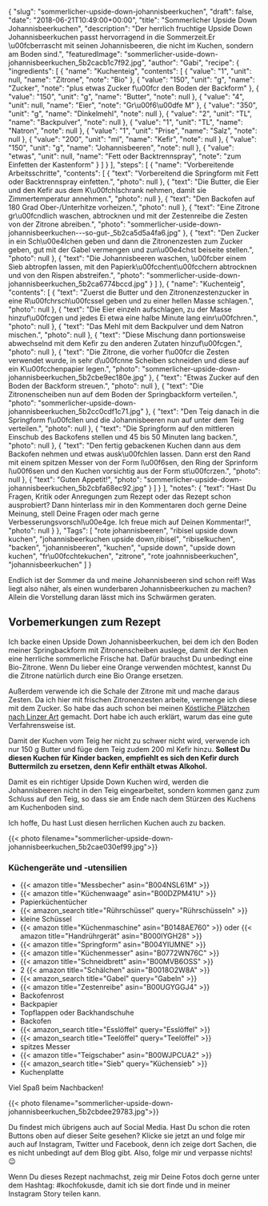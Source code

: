 {
    "slug": "sommerlicher-upside-down-johannisbeerkuchen",
    "draft": false,
    "date": "2018-06-21T10:49:00+00:00",
    "title": "Sommerlicher Upside Down Johannisbeerkuchen",
    "description": "Der herrlich fruchtige Upside Down Johannisbeerkuchen passt hervorragend in die Sommerzeit.Er \u00fcberrascht mit seinen Johannisbeeren, die nicht im Kuchen, sondern am Boden sind.",
    "featuredImage": "sommerlicher-uside-down-johannisbeerkuchen_5b2cacb1c7f92.jpg",
    "author": "Gabi",
    "recipe": {
        "ingredients": [
            {
                "name": "Kuchenteig",
                "contents": [
                    {
                        "value": "1",
                        "unit": null,
                        "name": "Zitrone",
                        "note": "Bio"
                    },
                    {
                        "value": "150",
                        "unit": "g",
                        "name": "Zucker",
                        "note": "plus etwas Zucker f\u00fcr den Boden der Backform"
                    },
                    {
                        "value": "150",
                        "unit": "g",
                        "name": "Butter",
                        "note": null
                    },
                    {
                        "value": "4",
                        "unit": null,
                        "name": "Eier",
                        "note": "Gr\u00f6\u00dfe M"
                    },
                    {
                        "value": "350",
                        "unit": "g",
                        "name": "Dinkelmehl",
                        "note": null
                    },
                    {
                        "value": "2",
                        "unit": "TL",
                        "name": "Backpulver",
                        "note": null
                    },
                    {
                        "value": "1",
                        "unit": "TL",
                        "name": "Natron",
                        "note": null
                    },
                    {
                        "value": "1",
                        "unit": "Prise",
                        "name": "Salz",
                        "note": null
                    },
                    {
                        "value": "200",
                        "unit": "ml",
                        "name": "Kefir",
                        "note": null
                    },
                    {
                        "value": "150",
                        "unit": "g",
                        "name": "Johannisbeeren",
                        "note": null
                    },
                    {
                        "value": "etwas",
                        "unit": null,
                        "name": "Fett oder Backtrennspray",
                        "note": "zum Einfetten der Kastenform"
                    }
                ]
            }
        ],
        "steps": [
            {
                "name": "Vorbereitende Arbeitsschritte",
                "contents": [
                    {
                        "text": "Vorbereitend die Springform mit Fett oder Backtrennspray einfetten.",
                        "photo": null
                    },
                    {
                        "text": "Die Butter, die Eier und den Kefir aus dem K\u00fchlschrank nehmen, damit sie Zimmertemperatur annehmen.",
                        "photo": null
                    },
                    {
                        "text": "Den  Backofen auf 180 Grad Ober-\/Unterhitze vorheizen.",
                        "photo": null
                    },
                    {
                        "text": "Eine Zitrone gr\u00fcndlich waschen, abtrocknen und mit der Zestenreibe die Zesten von der Zitrone abreiben.",
                        "photo": "sommerlicher-uside-down-johannisbeerkuchen---so-gut-_5b2ca5d5a4fa6.jpg"
                    },
                    {
                        "text": "Den Zucker in ein Sch\u00e4lchen geben und dann die Zitronenzesten zum Zucker geben, gut mit der Gabel vermengen und zun\u00e4chst beiseite stellen.",
                        "photo": null
                    },
                    {
                        "text": "Die Johannisbeeren waschen, \u00fcber einem Sieb abtropfen lassen, mit den Papierk\u00fcchent\u00fcchern abtrocknen und von den Rispen abstreifen.",
                        "photo": "sommerlicher-uside-down-johannisbeerkuchen_5b2ca6774bccd.jpg"
                    }
                ]
            },
            {
                "name": "Kuchenteig",
                "contents": [
                    {
                        "text": "Zuerst die Butter und den Zitronenzestenzucker in eine R\u00fchrsch\u00fcssel geben und zu einer hellen Masse schlagen.",
                        "photo": null
                    },
                    {
                        "text": "Die Eier einzeln aufschlagen, zu der Masse hinzuf\u00fcgen und jedes Ei etwa eine halbe Minute lang einr\u00fchren.",
                        "photo": null
                    },
                    {
                        "text": "Das Mehl mit dem Backpulver und dem Natron mischen.",
                        "photo": null
                    },
                    {
                        "text": "Diese Mischung dann portionsweise abwechselnd mit dem Kefir zu den anderen Zutaten hinzuf\u00fcgen.",
                        "photo": null
                    },
                    {
                        "text": "Die Zitrone, die vorher f\u00fcr die Zesten verwendet wurde, in sehr d\u00fcnne Scheiben schneiden und diese auf ein K\u00fcchenpapier legen.",
                        "photo": "sommerlicher-upside-down-johannisbeerkuchen_5b2cbe9ec180e.jpg"
                    },
                    {
                        "text": "Etwas Zucker auf den Boden der Backform streuen.",
                        "photo": null
                    },
                    {
                        "text": "Die Zitronenscheiben nun auf dem Boden der Springbackform verteilen.",
                        "photo": "sommerlicher-upside-down-johannisbeerkuchen_5b2cc0cdf1c71.jpg"
                    },
                    {
                        "text": "Den Teig danach in die Springform f\u00fcllen und die Johannisbeeren nun auf unter dem Teig verteilen.",
                        "photo": null
                    },
                    {
                        "text": "Die Springform auf den mittleren Einschub des Backofens stellen und 45 bis 50 Minuten lang backen.",
                        "photo": null
                    },
                    {
                        "text": "Den fertig gebackenen Kuchen dann aus dem Backofen nehmen und etwas ausk\u00fchlen lassen. Dann erst den Rand mit einem spitzen Messer von der Form l\u00f6sen, den Ring der Sprinform l\u00f6sen und den Kuchen vorsichtig aus der Form st\u00fcrzen.",
                        "photo": null
                    },
                    {
                        "text": "Guten Appetit!",
                        "photo": "sommerlicher-upside-down-johannisbeerkuchen_5b2cbfa68ec92.jpg"
                    }
                ]
            }
        ],
        "notes": {
            "text": "Hast Du Fragen, Kritik oder Anregungen zum Rezept oder das Rezept schon ausprobiert? Dann hinterlass mir in den Kommentaren doch gerne Deine Meinung, stell Deine Fragen oder mach gerne Verbesserungsvorschl\u00e4ge. Ich freue mich auf Deinen Kommentar!",
            "photo": null
        }
    },
    "Tags": [
        "rote johannisbeeren",
        "ribisel upside down kuchen",
        "johannisbeerkuchen upside down,ribisel",
        "ribiselkuchen",
        "backen",
        "johannisbeeren",
        "kuchen",
        "upside down",
        "upside down kuchen",
        "fr\u00fcchtekuchen",
        "zitrone",
        "rote joahnnisbeerkuchen",
        "johannisbeerkuchen"
    ]
}

Endlich ist der Sommer da und meine Johannisbeeren sind schon reif! Was liegt also näher, als einen wunderbaren Johannisbeerkuchen zu machen? Allein die Vorstellung daran lässt mich ins Schwärmen geraten.


## Vorbemerkungen zum Rezept

Ich backe einen Upside Down Johannisbeerkuchen, bei dem ich den Boden meiner Springbackform mit Zitronenscheiben auslege, damit der Kuchen eine herrliche  sommerliche Frische hat. Dafür brauchst Du  unbedingt eine Bio-Zitrone. Wenn Du lieber eine Orange verwenden möchtest, kannst Du die Zitrone natürlich durch eine Bio Orange ersetzen.

Außerdem verwende ich die Schale der Zitrone mit und mache daraus Zesten. Da ich hier mit frischen Zitronenzesten arbeite, vermenge ich diese mit dem Zucker. So habe das auch schon bei meinen [Köstliche Plätzchen nach Linzer Art](https://kochfokus.de/artikel/koestliche-plaetzchen-nach-linzer-art/ "Köstliche Plätzchen nach Linzer Art") gemacht. Dort habe ich auch erklärt, warum das eine gute Verfahrensweise ist.

Damit der Kuchen vom Teig her nicht zu schwer nicht wird, verwende ich nur 150 g Butter und füge dem Teig zudem 200 ml  Kefir hinzu. **Sollest Du diesen Kuchen für Kinder backen, empfiehlt es sich den Kefir durch Buttermilch zu ersetzen, denn Kefir enthält etwas Alkohol.**

Damit es ein richtiger Upside Down Kuchen wird, werden die Johannisbeeren nicht in den Teig eingearbeitet, sondern kommen ganz zum Schluss auf den Teig, so dass sie am Ende nach dem Stürzen des Kuchens am Kuchenboden sind.

Ich hoffe, Du hast Lust diesen herrlichen Kuchen auch zu backen.

{{< photo filename="sommerlicher-upside-down-johannisbeerkuchen_5b2cae030ef99.jpg">}}

### Küchengeräte und -utensilien

- {{< amazon title="Messbecher" asin="B004NSL61M" >}}
- {{< amazon title="Küchenwaage" asin="B00DZPM41U" >}}
- Papierküchentücher
- {{< amazon_search title="Rührschüssel" query="Rührschüsseln" >}}
- kleine Schüssel
- {{< amazon title="Küchenmaschine" asin="B0148AE760" >}} oder {{< amazon title="Handrührgerät" asin="B000IYGH28" >}}
- {{< amazon title="Springform" asin="B004YIUMNE" >}}
- {{< amazon title="Küchenmesser" asin="B0772WN76C" >}}
- {{< amazon title="Schneidbrett" asin="B00MVB6OSS" >}}
- 2 {{< amazon title="Schälchen" asin="B0018O2W8A" >}}
- {{< amazon_search title="Gabel" query="Gabeln" >}}
- {{< amazon title="Zestenreibe" asin="B00UGYGGJ4" >}}
- Backofenrost
- Backpapier
- Topflappen oder Backhandschuhe
- Backofen
- {{< amazon_search title="Esslöffel" query="Esslöffel" >}}
- {{< amazon_search title="Teelöffel" query="Teelöffel" >}}
- spitzes Messer
- {{< amazon title="Teigschaber" asin="B00WJPCUA2" >}}
- {{< amazon_search title="Sieb" query="Küchensieb" >}}
- Kuchenplatte


Viel Spaß beim Nachbacken!

{{< photo filename="sommerlicher-upside-down-johannisbeerkuchen_5b2cbdee29783.jpg">}}

Du findest mich übrigens auch auf Social Media. Hast Du schon die roten Buttons oben auf dieser Seite gesehen? Klicke sie jetzt an und folge mir auch auf Instagram, Twitter und Facebook, denn ich zeige dort Sachen, die es nicht unbedingt auf dem Blog gibt. Also, folge mir und verpasse nichts! 😉

Wenn Du dieses Rezept nachmachst, zeig mir Deine Fotos doch gerne unter dem Hashtag: #kochfokusde, damit ich sie dort finde und in meiner Instagram Story teilen kann.